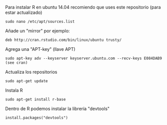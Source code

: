 Para instalar R en ubuntu 14.04 recomiendo que uses este repositorio (para estar actualizado)
```
sudo nano /etc/apt/sources.list
```
  Añade un "mirror" por ejemplo: 
```
deb http://cran.rstudio.com/bin/linux/ubuntu trusty/
```
  Agrega una "APT-key" (llave APT) 
```
sudo apt-key adv --keyserver keyserver.ubuntu.com --recv-keys E084DAB9 (see cran)
```
  Actualiza los repositorios
```
sudo apt-get update
```
  Instala R 
```
sudo apt-get install r-base
```

Dentro de R podemos instalar la librería "devtools"
```
install.packages("devtools")
```
